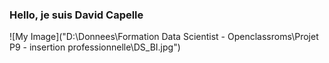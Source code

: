 ### Hello, je suis David Capelle

![My Image]("D:\Donnees\Formation Data Scientist - Openclassroms\Projet P9 - insertion professionnelle\DS_BI.jpg")

<!--
**DacodacMLDS/DacodacMLDS** is a ✨ _special_ ✨ repository because its `README.md` (this file) appears on your GitHub profile.

Here are some ideas to get you started:

- 🔭 I’m currently working on ...
- 🌱 I’m currently learning ...
- 👯 I’m looking to collaborate on ...
- 🤔 I’m looking for help with ...
- 💬 Ask me about ...
- 📫 How to reach me: ...
- 😄 Pronouns: ...
- ⚡ Fun fact: ...
-->
